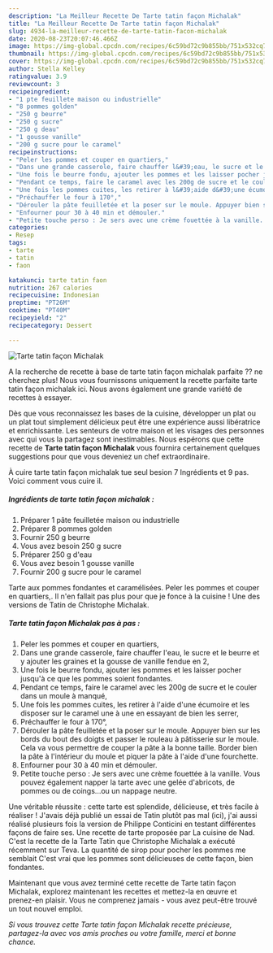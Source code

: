 ```yaml
---
description: "La Meilleur Recette De Tarte tatin façon Michalak"
title: "La Meilleur Recette De Tarte tatin façon Michalak"
slug: 4934-la-meilleur-recette-de-tarte-tatin-facon-michalak
date: 2020-08-23T20:07:46.466Z
image: https://img-global.cpcdn.com/recipes/6c59bd72c9b855bb/751x532cq70/tarte-tatin-facon-michalak-photo-principale-de-la-recette.jpg
thumbnail: https://img-global.cpcdn.com/recipes/6c59bd72c9b855bb/751x532cq70/tarte-tatin-facon-michalak-photo-principale-de-la-recette.jpg
cover: https://img-global.cpcdn.com/recipes/6c59bd72c9b855bb/751x532cq70/tarte-tatin-facon-michalak-photo-principale-de-la-recette.jpg
author: Stella Kelley
ratingvalue: 3.9
reviewcount: 3
recipeingredient:
- "1 pte feuillete maison ou industrielle"
- "8 pommes golden"
- "250 g beurre"
- "250 g sucre"
- "250 g deau"
- "1 gousse vanille"
- "200 g sucre pour le caramel"
recipeinstructions:
- "Peler les pommes et couper en quartiers,"
- "Dans une grande casserole, faire chauffer l&#39;eau, le sucre et le beurre et y ajouter les graines et la gousse de vanille fendue en 2,"
- "Une fois le beurre fondu, ajouter les pommes et les laisser pocher jusqu&#39;à ce que les pommes soient fondantes."
- "Pendant ce temps, faire le caramel avec les 200g de sucre et le couler dans un moule à manqué,"
- "Une fois les pommes cuites, les retirer à l&#39;aide d&#39;une écumoire et les disposer sur le caramel une à une en essayant de bien les serrer,"
- "Préchauffer le four à 170°,"
- "Dérouler la pâte feuilletée et la poser sur le moule. Appuyer bien sur les bords du bout des doigts et passer le rouleau à pâtisserie sur le moule. Cela va vous permettre de couper la pâte à la bonne taille. Border bien la pâte à l&#39;intérieur du moule et piquer la pâte à l&#39;aide d&#39;une fourchette."
- "Enfourner pour 30 à 40 min et démouler."
- "Petite touche perso : Je sers avec une crème fouettée à la vanille. Vous pouvez également napper la tarte avec une gelée d&#39;abricots, de pommes ou de coings...ou un nappage neutre."
categories:
- Resep
tags:
- tarte
- tatin
- faon

katakunci: tarte tatin faon 
nutrition: 267 calories
recipecuisine: Indonesian
preptime: "PT26M"
cooktime: "PT40M"
recipeyield: "2"
recipecategory: Dessert

---
```



![Tarte tatin façon Michalak](https://img-global.cpcdn.com/recipes/6c59bd72c9b855bb/751x532cq70/tarte-tatin-facon-michalak-photo-principale-de-la-recette.jpg)

A la recherche de recette à base de tarte tatin façon michalak parfaite ?? ne cherchez plus! Nous vous fournissons uniquement la recette parfaite tarte tatin façon michalak ici. Nous avons également une grande variété de recettes à essayer.

Dès que vous reconnaissez les bases de la cuisine, développer un plat ou un plat tout simplement délicieux peut être une expérience aussi libératrice et enrichissante. Les senteurs de votre maison et les visages des personnes avec qui vous la partagez sont inestimables. Nous espérons que cette recette de <strong> Tarte tatin façon Michalak </strong> vous fournira certainement quelques suggestions pour que vous deveniez un chef extraordinaire.

<!--inarticleads1-->

À cuire tarte tatin façon michalak tue seul besion 7 Ingrédients et 9 pas. Voici comment vous cuire il.

##### Ingrédients de tarte tatin façon michalak :

1. Préparer 1 pâte feuilletée maison ou industrielle
1. Préparer 8 pommes golden
1. Fournir 250 g beurre
1. Vous avez besoin 250 g sucre
1. Préparer 250 g d&#39;eau
1. Vous avez besoin 1 gousse vanille
1. Fournir 200 g sucre pour le caramel


Tarte aux pommes fondantes et caramélisées. Peler les pommes et couper en quartiers,. Il n&#39;en fallait pas plus pour que je fonce à la cuisine ! Une des versions de Tatin de Christophe Michalak. 

<!--inarticleads2-->

##### Tarte tatin façon Michalak pas à pas :

1. Peler les pommes et couper en quartiers,
1. Dans une grande casserole, faire chauffer l&#39;eau, le sucre et le beurre et y ajouter les graines et la gousse de vanille fendue en 2,
1. Une fois le beurre fondu, ajouter les pommes et les laisser pocher jusqu&#39;à ce que les pommes soient fondantes.
1. Pendant ce temps, faire le caramel avec les 200g de sucre et le couler dans un moule à manqué,
1. Une fois les pommes cuites, les retirer à l&#39;aide d&#39;une écumoire et les disposer sur le caramel une à une en essayant de bien les serrer,
1. Préchauffer le four à 170°,
1. Dérouler la pâte feuilletée et la poser sur le moule. Appuyer bien sur les bords du bout des doigts et passer le rouleau à pâtisserie sur le moule. Cela va vous permettre de couper la pâte à la bonne taille. Border bien la pâte à l&#39;intérieur du moule et piquer la pâte à l&#39;aide d&#39;une fourchette.
1. Enfourner pour 30 à 40 min et démouler.
1. Petite touche perso : Je sers avec une crème fouettée à la vanille. Vous pouvez également napper la tarte avec une gelée d&#39;abricots, de pommes ou de coings...ou un nappage neutre.


Une véritable réussite : cette tarte est splendide, délicieuse, et très facile à réaliser ! J&#39;avais déjà publié un essai de Tatin plutôt pas mal (ici), j&#39;ai aussi réalisé plusieurs fois la version de Philippe Conticini en testant différentes façons de faire ses. Une recette de tarte proposée par La cuisine de Nad. C&#39;est la recette de la Tarte Tatin que Christophe Michalak a exécuté récemment sur Teva. La quantité de sirop pour pocher les pommes me semblait C&#39;est vrai que les pommes sont délicieuses de cette façon, bien fondantes. 

<!--inarticleads1-->

<p>
Maintenant que vous avez terminé cette recette de Tarte tatin façon Michalak, explorez maintenant les recettes et mettez-la en œuvre et prenez-en plaisir. Vous ne comprenez jamais - vous avez peut-être trouvé un tout nouvel emploi.
</p>

<p>
<i>Si vous trouvez cette Tarte tatin façon Michalak recette précieuse, partagez-la avec vos amis proches ou votre famille, merci et bonne chance.</i>
</p>
